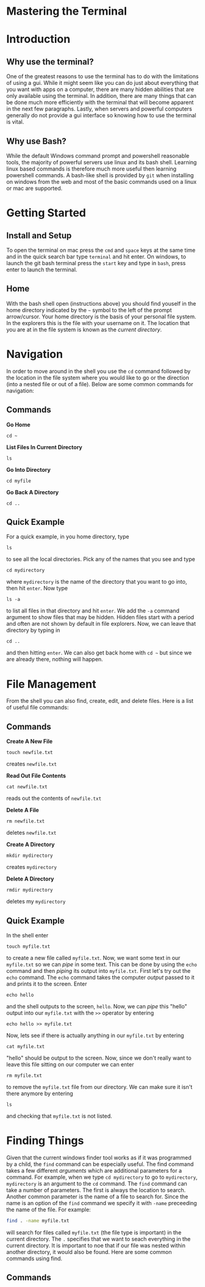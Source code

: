 # **Mastering the Terminal**

# Introduction

## Why use the terminal?
One of the greatest reasons to use the terminal has to do with the limitations of
using a gui. While it might seem like you can do just about everything that you
want with apps on a computer, there are many hidden abilities that are only 
available using the terminal. In addition, there are many things that can be 
done much more efficiently with the terminal that will become apparent in the 
next few paragraphs. Lastly, when servers and powerful computers generally do 
not provide a gui interface so knowing how to use the terminal is vital.

## Why use Bash?
While the default Windows command prompt and powershell reasonable tools, the 
majority of powerful servers use linux and its bash shell. Learning linux based
commands is therefore much more useful then learning powershell commands. A 
bash-like shell is provided by `git` when installing on windows from the web 
and most of the basic commands used on a linux or mac are supported. 

# Getting Started

## Install and Setup
To open the terminal on mac press the `cmd` and `space` keys at the same time and in the
quick search bar type `terminal` and hit enter. On windows, to launch the git 
bash terminal press the `start` key and type in `bash`, press enter to launch
the terminal.

## Home
With the bash shell open (instructions above) you should find youself in the home
directory indicated by the `~` symbol to the left of the prompt arrow/cursor. 
Your home directory is the basis of your personal file system. In the explorers
this is the file with your username on it. The location that you are at in the 
file system is known as the *current directory*.

# Navigation
In order to move around in the shell you use the `cd` command followed by the 
location in the file system where you would like to go or the direction (into a 
nested file or out of a file). Below are some common commands for navigation:

## Commands
**Go Home**
```
cd ~
```

**List Files In Current Directory**
```
ls
```

**Go Into Directory**
```
cd myfile
```

**Go Back A Directory**
```
cd ..
```

## Quick Example
For a quick example, in you home directory, type 
```
ls
``` 
to see all the local directories. Pick any of the names that you see and type 
```
cd mydirectory
``` 
where `mydirectory` is the name of the directory that you want to go into, then hit 
`enter`. 
Now type 
```
ls -a
```
to list all files in that directory and hit `enter`. We add the `-a` command 
argument to show files that may be hidden. Hidden files start with a period and 
often are not shown by default in file explorers. Now, we can leave that 
directory by typing in 
```
cd ..
``` 
and then hitting `enter`. We can also get back home with `cd ~` but since we are
already there, nothing will happen.

# File Management
From the shell you can also find, create, edit, and delete files. 
Here is a list of useful file commands: 

## Commands
**Create A New File**
```
touch newfile.txt
```
creates `newfile.txt` 

**Read Out File Contents**
```
cat newfile.txt
```
reads out the contents of `newfile.txt`

**Delete A File**
```
rm newfile.txt
```
deletes `newfile.txt`

**Create A Directory**
```
mkdir mydirectory
```
creates `mydirectory`

**Delete A Directory**
```
rmdir mydirectory
```
deletes my `mydirectory`

## Quick Example
In the shell enter 
```
touch myfile.txt
```
to create a new file called `myfile.txt`.
Now, we want some text in our `myfile.txt` so we can *pipe* in some text. This
can be done by using the `echo` command and then *piping* its output into 
`myfile.txt`. First let's try out the `echo` command. The `echo` command takes
the computer *output* passed to it and prints it to the screen. Enter 
```
echo hello
```
and the shell outputs to the screen, `hello`. Now, we can *pipe* this "hello" 
output into our `myfile.txt` with the `>>` operator by entering 
```
echo hello >> myfile.txt
``` 
Now, lets see if there is actually anything in our `myfile.txt` by entering 
```
cat myfile.txt
```
"hello" should be output to the screen. Now, since we don't really want to leave 
this file sitting on our computer we can enter 
```
rm myfile.txt
``` 
to remove the `myfile.txt` file from our directory. We can make sure it isn't
 there anymore by entering 
 ```
 ls
 ```
and checking that `myfile.txt` is not listed.

# Finding Things
Given that the current windows finder tool works as if it was programmed by a child, 
the `find` command can be especially useful. The find command takes a few 
different *arguments* which are additional parameters for a command. For example,
when we type `cd mydirectory` to go to `mydirectory`, `mydirectory` is an
argument to the `cd` command. The `find` command can take a number of parameters. 
The first is always the location to search. Another common parameter is the name
of a file to search for. Since the name is an option of the `find` command we
specify it with `-name` preceeding the name of the file. For example:
```bash
find . -name myfile.txt
```
will search for files called `myfile.txt` (the file type is important) in the
current directory. The `.` specifies that we want to seach everything in the
current directory. It is important to noe that if our file was nested within 
another directory, it would also be found. Here are some common commands using
find.

## Commands